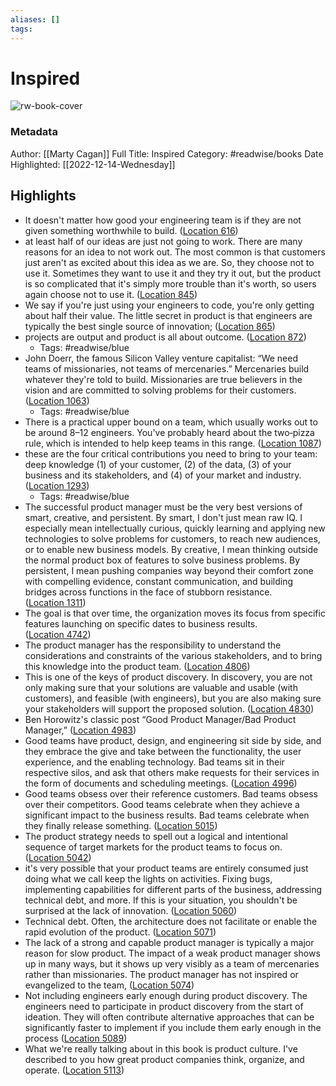 ```yaml
---
aliases: []
tags:
---
```

# Inspired

![rw-book-cover](https://images-na.ssl-images-amazon.com/images/I/41iRRYgWxYL._SL200_.jpg)
### Metadata
Author: [[Marty Cagan]]
Full Title: Inspired
Category: #readwise/books
Date Highlighted: [[2022-12-14-Wednesday]]

## Highlights
- It doesn't matter how good your engineering team is if they are not given something worthwhile to build. ([Location 616](https://readwise.io/to_kindle?action=open&asin=B077NRB36N&location=616))
- at least half of our ideas are just not going to work. There are many reasons for an idea to not work out. The most common is that customers just aren't as excited about this idea as we are. So, they choose not to use it. Sometimes they want to use it and they try it out, but the product is so complicated that it's simply more trouble than it's worth, so users again choose not to use it. ([Location 845](https://readwise.io/to_kindle?action=open&asin=B077NRB36N&location=845))
- We say if you're just using your engineers to code, you're only getting about half their value. The little secret in product is that engineers are typically the best single source of innovation; ([Location 865](https://readwise.io/to_kindle?action=open&asin=B077NRB36N&location=865))
- projects are output and product is all about outcome. ([Location 872](https://readwise.io/to_kindle?action=open&asin=B077NRB36N&location=872))
    - Tags: #readwise/blue 
- John Doerr, the famous Silicon Valley venture capitalist: “We need teams of missionaries, not teams of mercenaries.” Mercenaries build whatever they're told to build. Missionaries are true believers in the vision and are committed to solving problems for their customers. ([Location 1063](https://readwise.io/to_kindle?action=open&asin=B077NRB36N&location=1063))
    - Tags: #readwise/blue 
- There is a practical upper bound on a team, which usually works out to be around 8–12 engineers. You've probably heard about the two‐pizza rule, which is intended to help keep teams in this range. ([Location 1087](https://readwise.io/to_kindle?action=open&asin=B077NRB36N&location=1087))
- these are the four critical contributions you need to bring to your team: deep knowledge (1) of your customer, (2) of the data, (3) of your business and its stakeholders, and (4) of your market and industry. ([Location 1293](https://readwise.io/to_kindle?action=open&asin=B077NRB36N&location=1293))
    - Tags: #readwise/blue 
- The successful product manager must be the very best versions of smart, creative, and persistent. By smart, I don't just mean raw IQ. I especially mean intellectually curious, quickly learning and applying new technologies to solve problems for customers, to reach new audiences, or to enable new business models. By creative, I mean thinking outside the normal product box of features to solve business problems. By persistent, I mean pushing companies way beyond their comfort zone with compelling evidence, constant communication, and building bridges across functions in the face of stubborn resistance. ([Location 1311](https://readwise.io/to_kindle?action=open&asin=B077NRB36N&location=1311))
- The goal is that over time, the organization moves its focus from specific features launching on specific dates to business results. ([Location 4742](https://readwise.io/to_kindle?action=open&asin=B077NRB36N&location=4742))
- The product manager has the responsibility to understand the considerations and constraints of the various stakeholders, and to bring this knowledge into the product team. ([Location 4806](https://readwise.io/to_kindle?action=open&asin=B077NRB36N&location=4806))
- This is one of the keys of product discovery. In discovery, you are not only making sure that your solutions are valuable and usable (with customers), and feasible (with engineers), but you are also making sure your stakeholders will support the proposed solution. ([Location 4830](https://readwise.io/to_kindle?action=open&asin=B077NRB36N&location=4830))
- Ben Horowitz's classic post “Good Product Manager/Bad Product Manager,” ([Location 4983](https://readwise.io/to_kindle?action=open&asin=B077NRB36N&location=4983))
- Good teams have product, design, and engineering sit side by side, and they embrace the give and take between the functionality, the user experience, and the enabling technology. Bad teams sit in their respective silos, and ask that others make requests for their services in the form of documents and scheduling meetings. ([Location 4996](https://readwise.io/to_kindle?action=open&asin=B077NRB36N&location=4996))
- Good teams obsess over their reference customers. Bad teams obsess over their competitors. Good teams celebrate when they achieve a significant impact to the business results. Bad teams celebrate when they finally release something. ([Location 5015](https://readwise.io/to_kindle?action=open&asin=B077NRB36N&location=5015))
- The product strategy needs to spell out a logical and intentional sequence of target markets for the product teams to focus on. ([Location 5042](https://readwise.io/to_kindle?action=open&asin=B077NRB36N&location=5042))
- it's very possible that your product teams are entirely consumed just doing what we call keep the lights on activities. Fixing bugs, implementing capabilities for different parts of the business, addressing technical debt, and more. If this is your situation, you shouldn't be surprised at the lack of innovation. ([Location 5060](https://readwise.io/to_kindle?action=open&asin=B077NRB36N&location=5060))
- Technical debt. Often, the architecture does not facilitate or enable the rapid evolution of the product. ([Location 5071](https://readwise.io/to_kindle?action=open&asin=B077NRB36N&location=5071))
- The lack of a strong and capable product manager is typically a major reason for slow product. The impact of a weak product manager shows up in many ways, but it shows up very visibly as a team of mercenaries rather than missionaries. The product manager has not inspired or evangelized to the team, ([Location 5074](https://readwise.io/to_kindle?action=open&asin=B077NRB36N&location=5074))
- Not including engineers early enough during product discovery. The engineers need to participate in product discovery from the start of ideation. They will often contribute alternative approaches that can be significantly faster to implement if you include them early enough in the process ([Location 5089](https://readwise.io/to_kindle?action=open&asin=B077NRB36N&location=5089))
- What we're really talking about in this book is product culture. I've described to you how great product companies think, organize, and operate. ([Location 5113](https://readwise.io/to_kindle?action=open&asin=B077NRB36N&location=5113))

